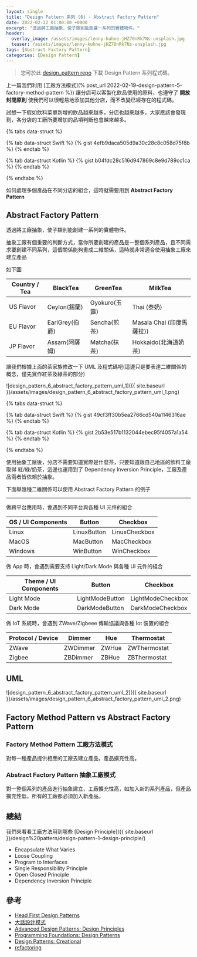 ```yaml
---
layout: single
title: "Design Pattern 系列 (6) - Abstract Factory Pattern"
date: 2022-02-22 01:00:00 +0800
excerpt: "透過將工廠抽象，使子類別能創建一系列的實體物件。"
header:
  overlay_image: /assets/images/lenny-kuhne-jHZ70nRk7Ns-unsplash.jpg
  teaser: /assets/images/lenny-kuhne-jHZ70nRk7Ns-unsplash.jpg
tags: [Abstract Factory Pattern]
categories: [Design Pattern]
---
```


> 您可於此 [design_pattern repo](https://github.com/nickhuangcyh/design_pattern) 下載 Design Pattern 系列程式碼。

上一篇我們利用 [工廠方法模式](% post_url 2022-02-19-design-pattern-5-factory-method-pattern %}) 讓分店可以客製化飲品使用的原料，也遵守了 **開放封閉原則** 使我們可以很輕易地添加其他分店，而不改變已經存在的程式碼。

試想一下假如飲料菜單新增的飲品越來越多，分店也越來越多，大家應該會發現到，各分店的工廠所要增加的品項判斷也會越來越多。

{% tabs data-struct %}

{% tab data-struct Swift %}
{% gist 4efb9daca505d9a30c28c8c058d75f8b %}
{% endtab %}

{% tab data-struct Kotlin %}
{% gist b04fdc28c516d947869c8e9d789cc1ca %}
{% endtab %}

{% endtabs %}

如何處理多個產品在不同分店的組合，這時就需要用到 **Abstract Factory Pattern**

## Abstract Factory Pattern

透過將工廠抽象，使子類別能創建一系列的實體物件。

抽象工廠有個重要的判斷方式，當你所要創建的產品是一整個系列產品，且不同需求要創建不同系列，這個關係能夠畫成二維關係，這時就非常適合使用抽象工廠來建立產品

如下圖

| Country / Tea | BlackTea       | GreenTea      | MilkTea                   |
| ------------- | -------------- | ------------- | ------------------------- |
| US Flavor     | Ceylon(錫蘭)   | Gyokuro(玉露) | Thai (泰奶)               |
| EU Flavor     | EarlGrey(伯爵) | Sencha(煎茶)  | Masala Chai (印度馬薩拉)) |
| JP Flavor     | Assam(阿薩姆)  | Matcha(抹茶)  | Hokkaido(北海道奶茶)      |

讓我們根據上面的茶家族修改一下 UML 及程式碼吧(這邊只是要表達二維關係的概念，僅先實作紅茶及綠茶的部分)

![design_pattern_6_abstract_factory_pattern_uml_1]({{ site.baseurl }}/assets/images/design_pattern_6_abstract_factory_pattern_uml_1.png)

{% tabs data-struct %}

{% tab data-struct Swift %}
{% gist 49cf3ff30b5ea2766cd540a1146316ae %}
{% endtab %}

{% tab data-struct Kotlin %}
{% gist 2b53e517b1132044ebec95f4057a1a54 %}
{% endtab %}

{% endtabs %}

使用抽象工廠後，分店不需要知道實際是什麼茶，只要知道跟自己地區的飲料工廠取得 紅/綠/奶茶，這邊也運用到了 Dependency Inversion Principle，工廠及產品兩者皆依賴於抽象。

下面舉幾種二維關係可以使用 Abstract Factory Pattern 的例子

---

做跨平台應用時，會遇到不同平台與各種 UI 元件的組合

| OS / UI Components | Button      | Checkbox      |
| ------------------ | ----------- | ------------- |
| Linux              | LinuxButton | LinuxCheckbox |
| MacOS              | MacButton   | MacCheckbox   |
| Windows            | WinButton   | WinCheckbox   |

做 App 時，會遇到需要支持 Light/Dark Mode 與各種 UI 元件的組合

| Theme / UI Components | Button          | Checkbox          |
| --------------------- | --------------- | ----------------- |
| Light Mode            | LightModeButton | LightModeCheckbox |
| Dark Mode             | DarkModeButton  | DarkModeCheckbox  |

做 IoT 系統時，會遇到 ZWave/Zigbeee 傳輸協議與各種 Iot 裝置的組合

| Protocol / Device | Dimmer   | Hue   | Thermostat   |
| ----------------- | -------- | ----- | ------------ |
| ZWave             | ZWDimmer | ZWHue | ZWThermostat |
| Zigbee            | ZBDimmer | ZBHue | ZBThermostat |

## UML

![design_pattern_6_abstract_factory_pattern_uml_2]({{ site.baseurl }}/assets/images/design_pattern_6_abstract_factory_pattern_uml_2.png)

## Factory Method Pattern vs Abstract Factory Pattern

### Factory Method Pattern 工廠方法模式

對每一種產品提供相應的工廠去建立產品，產品擴充性高。

### Abstract Factory Pattern 抽象工廠模式

對一整個系列的產品進行抽象建立，工廠擴充性高，如加入新的系列產品，但產品擴充性低，所有的工廠都必須加入新產品。

## 總結

我們來看看工廠方法用到哪些 [Design Principle]({{ site.baseurl }}/design%20pattern/design-pattern-1-design-principle/)

- Encapsulate What Varies
- Loose Coupling
- Program to Interfaces
- Single Responsibility Principle
- Open Closed Principle
- Dependency Inversion Principle

## 參考

- [Head First Design Patterns](https://www.tenlong.com.tw/products/9789867794529)
- [大話設計模式](https://www.tenlong.com.tw/products/9789866761799)
- [Advanced Design Patterns: Design Principles](https://www.linkedin.com/learning/advanced-design-patterns-design-principles/what-are-design-principles?autoAdvance=true&autoSkip=false&autoplay=true&resume=true)
- [Programming Foundations: Design Patterns](https://www.linkedin.com/learning/programming-foundations-design-patterns-2/trying-interfaces?autoAdvance=true&autoSkip=false&autoplay=true&resume=true)
- [Design Patterns: Creational](https://www.linkedin.com/learning/design-patterns-creational/think-about-how-you-create-objects?autoAdvance=true&autoSkip=false&autoplay=true&resume=true)
- [refactoring](https://refactoring.guru/design-patterns/factory-method)
